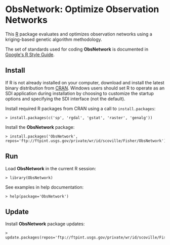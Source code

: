ObsNetwork: Optimize Observation Networks
=========================================

This [R](http://www.r-project.org/ "R") package
evaluates and optimizes observation networks using a kriging-based genetic
algorithm methodology.

The set of standards used for coding **ObsNetwork** is documented in
[Google's R Style Guide](http://google-styleguide.googlecode.com/svn/trunk/google-r-style.html "Google's R Style Guide").

Install
-------

If R is not already installed on your
computer, download and install the latest binary distribution from
[CRAN](http://cran.r-project.org/ "The Comprehensive R Archive Network").
Windows users should set R to operate as an SDI application during installation
by choosing to customize the startup options and specifying the SDI interface
(not the default).

Install required R packages from CRAN using a call to `install.packages`:

    > install.packages(c('sp', 'rgdal', 'gstat', 'raster', 'genalg'))

Install the **ObsNetwork** package:

    > install.packages('ObsNetwork', repos='ftp://ftpint.usgs.gov/private/wr/id/scoville/Fisher/ObsNetwork')

Run
---

Load **ObsNetwork** in the current R session:

    > library(ObsNetwork)
    
See examples in help documentation:

    > help(package='ObsNetwork')

Update
------

Install **ObsNetwork** package updates:

    > update.packages(repos='ftp://ftpint.usgs.gov/private/wr/id/scoville/Fisher/ObsNetwork')
